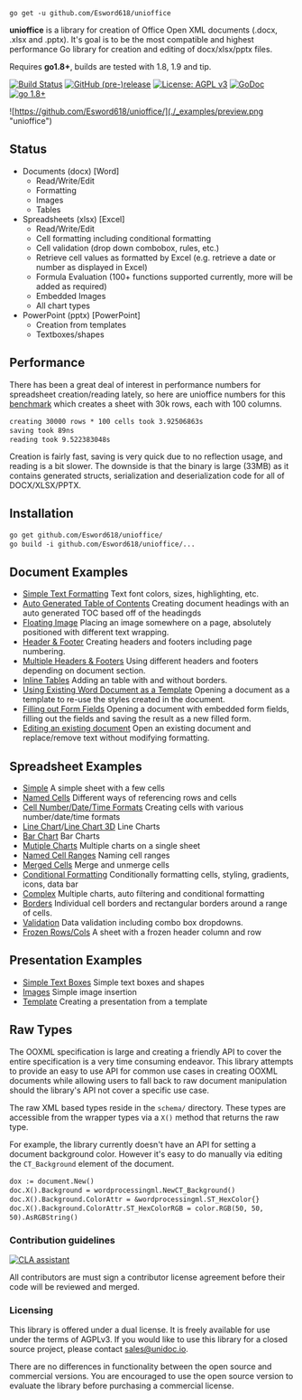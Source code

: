 
```
go get -u github.com/Esword618/unioffice
```

**unioffice** is a library for creation of Office Open XML documents (.docx, .xlsx
and .pptx).  It's goal is to be the most compatible and highest performance Go
library for creation and editing of docx/xlsx/pptx files.

Requires **go1.8+**, builds are tested with 1.8, 1.9 and tip.

[![Build Status](https://travis-ci.org/unidoc/unioffice.svg?branch=master)](https://travis-ci.org/unidoc/unioffice)
[![GitHub (pre-)release](https://img.shields.io/github/release/unidoc/unioffice/all.svg)](https://github.com/Esword618/unioffice/releases)
[![License: AGPL v3](https://img.shields.io/badge/License-Dual%20AGPL%20v3/Commercial-blue.svg)](https://www.gnu.org/licenses/agpl-3.0)
[![GoDoc](https://godoc.org/github.com/Esword618/unioffice?status.svg)](https://godoc.org/github.com/Esword618/unioffice)
[![go 1.8+](https://img.shields.io/badge/go-1.8%2B-blue.svg)](http://golang.org)

![https://github.com/Esword618/unioffice/](./_examples/preview.png "unioffice")

## Status ##

- Documents (docx) [Word]
	- Read/Write/Edit
	- Formatting
	- Images
	- Tables
- Spreadsheets (xlsx) [Excel]
 	- Read/Write/Edit
 	- Cell formatting including conditional formatting
	- Cell validation (drop down combobox, rules, etc.)
    - Retrieve cell values as formatted by Excel (e.g. retrieve a date or number as displayed in Excel)
 	- Formula Evaluation (100+ functions supported currently, more will be added as required)
 	- Embedded Images
 	- All chart types
- PowerPoint (pptx) [PowerPoint]
	- Creation from templates
	- Textboxes/shapes


## Performance ##

There has been a great deal of interest in performance numbers for spreadsheet
creation/reading lately, so here are unioffice numbers for this
[benchmark](https://github.com/Esword618/unioffice/tree/master/_examples/spreadsheet/lots-of-rows)
which creates a sheet with 30k rows, each with 100 columns.

    creating 30000 rows * 100 cells took 3.92506863s
    saving took 89ns
    reading took 9.522383048s

Creation is fairly fast, saving is very quick due to no reflection usage, and
reading is a bit slower. The downside is that the binary is large (33MB) as it
contains generated structs, serialization and deserialization code for all of
DOCX/XLSX/PPTX.

## Installation ##
    
    go get github.com/Esword618/unioffice/
    go build -i github.com/Esword618/unioffice/...

## Document Examples ##

- [Simple Text Formatting](https://github.com/Esword618/unioffice/tree/master/_examples/document/simple) Text font colors, sizes, highlighting, etc.
- [Auto Generated Table of Contents](https://github.com/Esword618/unioffice/tree/master/_examples/document/toc) Creating document headings with an auto generated TOC based off of the headingds
- [Floating Image](https://github.com/Esword618/unioffice/tree/master/_examples/document/image) Placing an image somewhere on a page, absolutely positioned with different text wrapping.
- [Header & Footer](https://github.com/Esword618/unioffice/tree/master/_examples/document/header-footer) Creating headers and footers including page numbering.
- [Multiple Headers & Footers](https://github.com/Esword618/unioffice/tree/master/_examples/document/header-footer-multiple) Using different headers and footers depending on document section.
- [Inline Tables](https://github.com/Esword618/unioffice/tree/master/_examples/document/tables) Adding an table with and without borders.
- [Using Existing Word Document as a Template](https://github.com/Esword618/unioffice/tree/master/_examples/document/use-template) Opening a document as a template to re-use the styles created in the document.
- [Filling out Form Fields](https://github.com/Esword618/unioffice/tree/master/_examples/document/fill-out-form) Opening a document with embedded form fields, filling out the fields and saving the result as  a new filled form.
- [Editing an existing document](https://github.com/Esword618/unioffice/tree/master/_examples/document/edit-document) Open an existing document and replace/remove text without modifying formatting.

## Spreadsheet Examples ##
- [Simple](https://github.com/Esword618/unioffice/tree/master/_examples/spreadsheet/simple) A simple sheet with a few cells
- [Named Cells](https://github.com/Esword618/unioffice/tree/master/_examples/spreadsheet/named-cells) Different ways of referencing rows and cells
- [Cell Number/Date/Time Formats](https://github.com/Esword618/unioffice/tree/master/_examples/spreadsheet/number-date-time-formats) Creating cells with various number/date/time formats
- [Line Chart](https://github.com/Esword618/unioffice/tree/master/_examples/spreadsheet/line-chart)/[Line Chart 3D](https://github.com/Esword618/unioffice/tree/master/_examples/spreadsheet/line-chart-3d) Line Charts
- [Bar Chart](https://github.com/Esword618/unioffice/tree/master/_examples/spreadsheet/bar-chart) Bar Charts
- [Mutiple Charts](https://github.com/Esword618/unioffice/tree/master/_examples/spreadsheet/multiple-charts) Multiple charts on a single sheet
- [Named Cell Ranges](https://github.com/Esword618/unioffice/tree/master/_examples/spreadsheet/named-ranges) Naming cell ranges
- [Merged Cells](https://github.com/Esword618/unioffice/tree/master/_examples/spreadsheet/merged) Merge and unmerge cells
- [Conditional Formatting](https://github.com/Esword618/unioffice/tree/master/_examples/spreadsheet/conditional-formatting) Conditionally formatting cells, styling, gradients, icons, data bar
- [Complex](https://github.com/Esword618/unioffice/tree/master/_examples/spreadsheet/complex) Multiple charts, auto filtering and conditional formatting
- [Borders](https://github.com/Esword618/unioffice/tree/master/_examples/spreadsheet/borders) Individual cell borders and rectangular borders around a range of cells.
- [Validation](https://github.com/Esword618/unioffice/tree/master/_examples/spreadsheet/validation) Data validation including combo box dropdowns.
- [Frozen Rows/Cols](https://github.com/Esword618/unioffice/tree/master/_examples/spreadsheet/freeze-rows-cols) A sheet with a frozen header column and row

## Presentation Examples ##

- [Simple Text Boxes](https://github.com/Esword618/unioffice/tree/master/_examples/presentation/simple) Simple text boxes and shapes
- [Images](https://github.com/Esword618/unioffice/tree/master/_examples/presentation/image) Simple image insertion
- [Template](https://github.com/Esword618/unioffice/tree/master/_examples/presentation/use-template/simple) Creating a presentation from a template

## Raw Types ##

The OOXML specification is large and creating a friendly API to cover the entire
specification is a very time consuming endeavor.  This library attempts to
provide an easy to use API for common use cases in creating OOXML documents
while allowing users to fall back to raw document manipulation should the
library's API not cover a specific use case.

The raw XML based types reside in the ```schema/``` directory. These types are
accessible from the wrapper types via a ```X()``` method that returns the raw
type. 

For example, the library currently doesn't have an API for setting a document
background color. However it's easy to do manually via editing the
```CT_Background``` element of the document.

    dox := document.New()
    doc.X().Background = wordprocessingml.NewCT_Background()
	doc.X().Background.ColorAttr = &wordprocessingml.ST_HexColor{}
	doc.X().Background.ColorAttr.ST_HexColorRGB = color.RGB(50, 50, 50).AsRGBString()

### Contribution guidelines ###

[![CLA assistant](https://cla-assistant.io/readme/badge/unidoc/unioffice)](https://cla-assistant.io/unidoc/unioffice)

All contributors are must sign a contributor license agreement before their code
will be reviewed and merged.


### Licensing ###

This library is offered under a dual license. It is freely available for use
under the terms of AGPLv3. If you would like to use this library for a closed
source project, please contact sales@unidoc.io.

There are no differences in functionality between the open source and commercial 
versions. You are encouraged to use the open source version to evaluate the library
before purchasing a commercial license.

